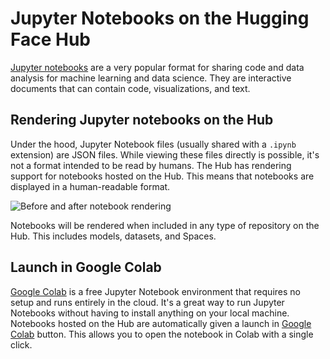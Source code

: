 # Jupyter Notebooks on the Hugging Face Hub

[Jupyter notebooks](https://jupyter.org/) are a very popular format for sharing code and data analysis for machine learning and data science. They are interactive documents that can contain code, visualizations, and text.

## Rendering Jupyter notebooks on the Hub

Under the hood, Jupyter Notebook files (usually shared with a `.ipynb` extension) are JSON files. While viewing these files directly is possible, it's not a format intended to be read by humans. The Hub has rendering support for notebooks hosted on the Hub. This means that notebooks are displayed in a human-readable format.

![Before and after notebook rendering](https://huggingface.co/blog/assets/135_notebooks-hub/before_after_notebook_rendering.png)

Notebooks will be rendered when included in any type of repository on the Hub. This includes models, datasets, and Spaces.

## Launch in Google Colab

[Google Colab](https://colab.google/) is a free Jupyter Notebook environment that requires no setup and runs entirely in the cloud. It's a great way to run Jupyter Notebooks without having to install anything on your local machine. Notebooks hosted on the Hub are automatically given a launch in [Google Colab](https://colab.research.google.com/) button. This allows you to open the notebook in Colab with a single click.